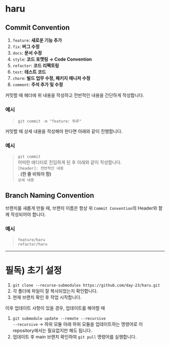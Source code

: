 # haru

## Commit Convention

1. `feature`: **새로운 기능 추가**
2. `fix`: **버그 수정**
3. `docs`: **문서 수정**
4. `style`: **코드 포맷팅 → Code Convention**
5. `refactor`: **코드 리팩토링**
6. `test`: **테스트 코드**
7. `chore`: **빌드 업무 수정, 패키지 매니저 수정**
8. `comment`: **주석 추가 및 수정**

커밋할 때 헤더에 위 내용을 작성하고 전반적인 내용을 간단하게 작성합니다.

### 예시

> `git commit -m "feature: 하루"`

커밋할 때 상세 내용을 작성해야 한다면 아래와 같이 진행합니다.

### 예시

> `git commit`  
> 어떠한 에디터로 진입하게 된 후 아래와 같이 작성합니다.  
> `[header]: 전반적인 내용`  
> . **(한 줄 비워야 함)**  
> `상세 내용`

## Branch Naming Convention

브랜치를 새롭게 만들 때, 브랜치 이름은 항상 위 `Commit Convention`의 Header와 함께 작성되어야 합니다.

### 예시

> `feature/haru`  
> `refactor/haru`

---

# 필독) 초기 설정
1. `git clone --recurse-submodules https://github.com/day-23/haru.git`
2. 각 폴더에 파일이 잘 복사되었는지 확인합니다.
3. 현재 브랜치 확인 후 작업 시작합니다.

이후 업데이트 사항이 있을 경우, 업데이트를 해야할 때
1. `git submodule update --remote --recursive`  
   `--recursive` -> 하위 모듈 아래 하위 모듈을 업데이트하는 명령어로 이 repository에서는 필요없지만 해도 됩니다.
2. 업데이트 후 main 브랜치 확인하여 `git pull` 명령어를 실행합니다.
